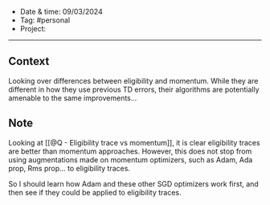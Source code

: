 
- Date & time: 09/03/2024
- Tag: #personal
- Project:

---

## Context

Looking over differences between eligibility and momentum. While they are different in how they use previous TD errors, their algorithms are potentially amenable to the same improvements...

## Note

Looking at [[@Q - Eligibility trace vs momentum]], it is clear eligibility traces are better than momentum approaches. However, this does not stop from using augmentations made on momentum optimizers, such as Adam, Ada prop, Rms prop... to eligibility traces.

So I should learn how Adam and these other SGD optimizers work first, and then see if they could be applied to eligibility traces.
